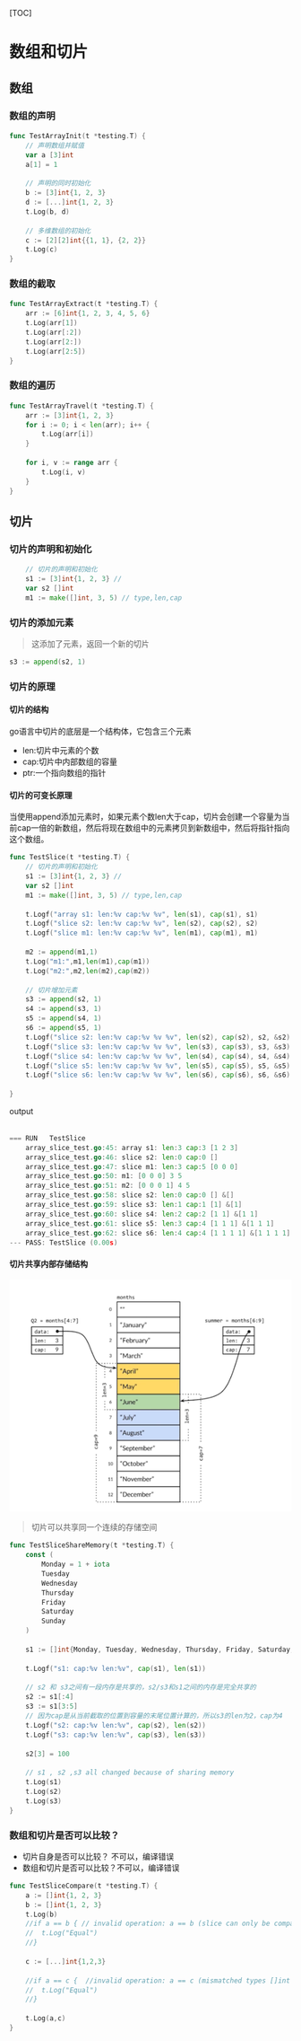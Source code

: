 [TOC]

# 数组和切片

## 数组

### 数组的声明

```go
func TestArrayInit(t *testing.T) {
	// 声明数组并赋值
	var a [3]int
	a[1] = 1

	// 声明的同时初始化
	b := [3]int{1, 2, 3}
	d := [...]int{1, 2, 3}
	t.Log(b, d)

	// 多维数组的初始化
	c := [2][2]int{{1, 1}, {2, 2}}
	t.Log(c)
}
```

### 数组的截取

```go
func TestArrayExtract(t *testing.T) {
	arr := [6]int{1, 2, 3, 4, 5, 6}
	t.Log(arr[1])
	t.Log(arr[:2])
	t.Log(arr[2:])
	t.Log(arr[2:5])
}
```

### 数组的遍历

```go
func TestArrayTravel(t *testing.T) {
	arr := [3]int{1, 2, 3}
	for i := 0; i < len(arr); i++ {
		t.Log(arr[i])
	}

	for i, v := range arr {
		t.Log(i, v)
	}
}
```

## 切片

### 切片的声明和初始化

```go
	// 切片的声明和初始化
	s1 := [3]int{1, 2, 3} //
	var s2 []int
	m1 := make([]int, 3, 5) // type,len,cap

```

### 切片的添加元素

> 这添加了元素，返回一个新的切片

```go
s3 := append(s2, 1)
```

### 切片的原理

#### 切片的结构

go语言中切片的底层是一个结构体，它包含三个元素

- len:切片中元素的个数
- cap:切片中内部数组的容量
- ptr:一个指向数组的指针

#### 切片的可变长原理

当使用append添加元素时，如果元素个数len大于cap，切片会创建一个容量为当前cap一倍的新数组，然后将现在数组中的元素拷贝到新数组中，然后将指针指向这个数组。

```go
func TestSlice(t *testing.T) {
	// 切片的声明和初始化
	s1 := [3]int{1, 2, 3} //
	var s2 []int
	m1 := make([]int, 3, 5) // type,len,cap

	t.Logf("array s1: len:%v cap:%v %v", len(s1), cap(s1), s1)
	t.Logf("slice s2: len:%v cap:%v %v", len(s2), cap(s2), s2)
	t.Logf("slice m1: len:%v cap:%v %v", len(m1), cap(m1), m1)

	m2 := append(m1,1)
	t.Log("m1:",m1,len(m1),cap(m1))
	t.Log("m2:",m2,len(m2),cap(m2))

	// 切片增加元素
	s3 := append(s2, 1)
	s4 := append(s3, 1)
	s5 := append(s4, 1)
	s6 := append(s5, 1)
	t.Logf("slice s2: len:%v cap:%v %v %v", len(s2), cap(s2), s2, &s2)
	t.Logf("slice s3: len:%v cap:%v %v %v", len(s3), cap(s3), s3, &s3)
	t.Logf("slice s4: len:%v cap:%v %v %v", len(s4), cap(s4), s4, &s4)
	t.Logf("slice s5: len:%v cap:%v %v %v", len(s5), cap(s5), s5, &s5)
	t.Logf("slice s6: len:%v cap:%v %v %v", len(s6), cap(s6), s6, &s6)

}

```

output

```go

=== RUN   TestSlice
    array_slice_test.go:45: array s1: len:3 cap:3 [1 2 3]
    array_slice_test.go:46: slice s2: len:0 cap:0 []
    array_slice_test.go:47: slice m1: len:3 cap:5 [0 0 0]
    array_slice_test.go:50: m1: [0 0 0] 3 5
    array_slice_test.go:51: m2: [0 0 0 1] 4 5
    array_slice_test.go:58: slice s2: len:0 cap:0 [] &[]
    array_slice_test.go:59: slice s3: len:1 cap:1 [1] &[1]
    array_slice_test.go:60: slice s4: len:2 cap:2 [1 1] &[1 1]
    array_slice_test.go:61: slice s5: len:3 cap:4 [1 1 1] &[1 1 1]
    array_slice_test.go:62: slice s6: len:4 cap:4 [1 1 1 1] &[1 1 1 1]
--- PASS: TestSlice (0.00s)

```

#### 切片共享内部存储结构

![img.png](img.png)

> 切片可以共享同一个连续的存储空间

```go
func TestSliceShareMemory(t *testing.T) {
	const (
		Monday = 1 + iota
		Tuesday
		Wednesday
		Thursday
		Friday
		Saturday
		Sunday
	)

	s1 := []int{Monday, Tuesday, Wednesday, Thursday, Friday, Saturday, Sunday}

	t.Logf("s1: cap:%v len:%v", cap(s1), len(s1))

	// s2 和 s3之间有一段内存是共享的，s2/s3和s1之间的内存是完全共享的
	s2 := s1[:4]
	s3 := s1[3:5]
	// 因为cap是从当前截取的位置到容量的末尾位置计算的，所以s3的len为2，cap为4
	t.Logf("s2: cap:%v len:%v", cap(s2), len(s2))
	t.Logf("s3: cap:%v len:%v", cap(s3), len(s3))

	s2[3] = 100

	// s1 , s2 ,s3 all changed because of sharing memory
	t.Log(s1)
	t.Log(s2)
	t.Log(s3)
}
```

### 数组和切片是否可以比较？

- 切片自身是否可以比较？ 不可以，编译错误
- 数组和切片是否可以比较？不可以，编译错误

```go
func TestSliceCompare(t *testing.T) {
	a := []int{1, 2, 3}
	b := []int{1, 2, 3}
	t.Log(b)
	//if a == b { // invalid operation: a == b (slice can only be compared to nil)
	//	t.Log("Equal")
	//}

	c := [...]int{1,2,3}

	//if a == c {  //invalid operation: a == c (mismatched types []int and [3]int)
	//	t.Log("Equal")
	//}

	t.Log(a,c)
}
```
